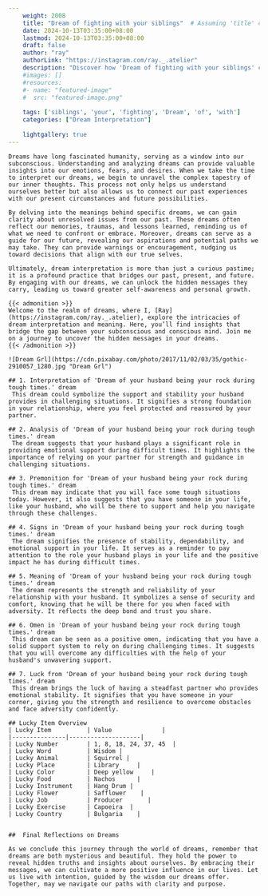 ```yaml
---
    weight: 2008
    title: "Dream of fighting with your siblings"  # Assuming 'title' column exists
    date: 2024-10-13T03:35:00+08:00
    lastmod: 2024-10-13T03:35:00+08:00
    draft: false
    author: "ray"
    authorLink: "https://instagram.com/ray._.atelier"
    description: "Discover how 'Dream of fighting with your siblings' can interpret your future and uncover its significant meanings in your life."
    #images: []
    #resources:
    #- name: "featured-image"
    #  src: "featured-image.png"
    
    tags: ['siblings', 'your', 'fighting', 'Dream', 'of', 'with']
    categories: ["Dream Interpretation"]
    
    lightgallery: true
---
```

    
    Dreams have long fascinated humanity, serving as a window into our subconscious. Understanding and analyzing dreams can provide valuable insights into our emotions, fears, and desires. When we take the time to interpret our dreams, we begin to unravel the complex tapestry of our inner thoughts. This process not only helps us understand ourselves better but also allows us to connect our past experiences with our present circumstances and future possibilities.
    
    By delving into the meanings behind specific dreams, we can gain clarity about unresolved issues from our past. These dreams often reflect our memories, traumas, and lessons learned, reminding us of what we need to confront or embrace. Moreover, dreams can serve as a guide for our future, revealing our aspirations and potential paths we may take. They can provide warnings or encouragement, nudging us toward decisions that align with our true selves.
    
    Ultimately, dream interpretation is more than just a curious pastime; it is a profound practice that bridges our past, present, and future. By engaging with our dreams, we can unlock the hidden messages they carry, leading us toward greater self-awareness and personal growth.
    
    {{< admonition >}}
    Welcome to the realm of dreams, where I, [Ray](https://instagram.com/ray._.atelier), explore the intricacies of dream interpretation and meaning. Here, you’ll find insights that bridge the gap between your subconscious and conscious mind. Join me on a journey to uncover the hidden messages in your dreams.
    {{< /admonition >}}
    
    ![Dream Grl](https://cdn.pixabay.com/photo/2017/11/02/03/35/gothic-2910057_1280.jpg "Dream Grl")
    
    ## 1. Interpretation of 'Dream of your husband being your rock during tough times.' dream
     This dream could symbolize the support and stability your husband provides in challenging situations. It signifies a strong foundation in your relationship, where you feel protected and reassured by your partner.
    
    ## 2. Analysis of 'Dream of your husband being your rock during tough times.' dream
     The dream suggests that your husband plays a significant role in providing emotional support during difficult times. It highlights the importance of relying on your partner for strength and guidance in challenging situations.
    
    ## 3. Premonition for 'Dream of your husband being your rock during tough times.' dream
     This dream may indicate that you will face some tough situations today. However, it also suggests that you have someone in your life, like your husband, who will be there to support and help you navigate through these challenges.
    
    ## 4. Signs in 'Dream of your husband being your rock during tough times.' dream
     The dream signifies the presence of stability, dependability, and emotional support in your life. It serves as a reminder to pay attention to the role your husband plays in your life and the positive impact he has during difficult times.
    
    ## 5. Meaning of 'Dream of your husband being your rock during tough times.' dream
     The dream represents the strength and reliability of your relationship with your husband. It symbolizes a sense of security and comfort, knowing that he will be there for you when faced with adversity. It reflects the deep bond and trust you share.
    
    ## 6. Omen in 'Dream of your husband being your rock during tough times.' dream
     This dream can be seen as a positive omen, indicating that you have a solid support system to rely on during challenging times. It suggests that you will overcome any difficulties with the help of your husband's unwavering support.
    
    ## 7. Luck from 'Dream of your husband being your rock during tough times.' dream
     This dream brings the luck of having a steadfast partner who provides emotional stability. It signifies that you have someone in your corner, giving you the strength and resilience to overcome obstacles and face adversity confidently.
    
    ## Lucky Item Overview
    | Lucky Item          | Value              |
    |---------------|--------------------|
    | Lucky Number        | 1, 8, 18, 24, 37, 45  |
    | Lucky Word          | Wisdom |
    | Lucky Animal        | Squirrel |
    | Lucky Place         | Library     |
    | Lucky Color         | Deep yellow     |
    | Lucky Food          | Nachos      |
    | Lucky Instrument    | Hang Drum |
    | Lucky Flower        | Safflower    |
    | Lucky Job           | Producer       |
    | Lucky Exercise      | Capoeira  |
    | Lucky Country       | Bulgaria    |
    
    
    ##  Final Reflections on Dreams
    
    As we conclude this journey through the world of dreams, remember that dreams are both mysterious and beautiful. They hold the power to reveal hidden truths and insights about ourselves. By embracing their messages, we can cultivate a more positive influence in our lives. Let us live with intention, guided by the wisdom our dreams offer. Together, may we navigate our paths with clarity and purpose.
    